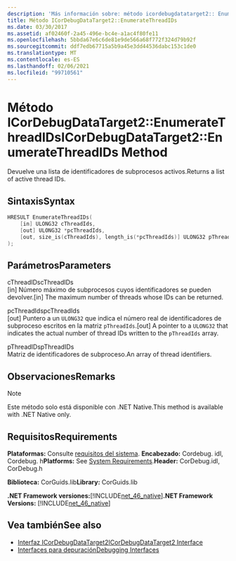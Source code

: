 ```yaml
---
description: 'Más información sobre: método icordebugdatatarget2:: EnumerateThreadIDs (método)'
title: Método ICorDebugDataTarget2::EnumerateThreadIDs
ms.date: 03/30/2017
ms.assetid: af02460f-2a45-496e-bc4e-a1ac4f80fe11
ms.openlocfilehash: 5bbda67e6c6de81e9de566a68f772f324d79b92f
ms.sourcegitcommit: ddf7edb67715a5b9a45e3dd44536dabc153c1de0
ms.translationtype: MT
ms.contentlocale: es-ES
ms.lasthandoff: 02/06/2021
ms.locfileid: "99710561"
---
```

# <a name="icordebugdatatarget2enumeratethreadids-method"></a><span data-ttu-id="bd664-103">Método ICorDebugDataTarget2::EnumerateThreadIDs</span><span class="sxs-lookup"><span data-stu-id="bd664-103">ICorDebugDataTarget2::EnumerateThreadIDs Method</span></span>

<span data-ttu-id="bd664-104">Devuelve una lista de identificadores de subprocesos activos.</span><span class="sxs-lookup"><span data-stu-id="bd664-104">Returns a list of active thread IDs.</span></span>  
  
## <a name="syntax"></a><span data-ttu-id="bd664-105">Sintaxis</span><span class="sxs-lookup"><span data-stu-id="bd664-105">Syntax</span></span>  
  
```cpp  
HRESULT EnumerateThreadIDs(  
    [in] ULONG32 cThreadIds,
    [out] ULONG32 *pcThreadIds,
    [out, size_is(cThreadIds), length_is(*pcThreadIds)] ULONG32 pThreadIds[]  
);  
```  
  
## <a name="parameters"></a><span data-ttu-id="bd664-106">Parámetros</span><span class="sxs-lookup"><span data-stu-id="bd664-106">Parameters</span></span>  

 <span data-ttu-id="bd664-107">cThreadIDs</span><span class="sxs-lookup"><span data-stu-id="bd664-107">cThreadIDs</span></span>  
 <span data-ttu-id="bd664-108">[in] Número máximo de subprocesos cuyos identificadores se pueden devolver.</span><span class="sxs-lookup"><span data-stu-id="bd664-108">[in] The maximum number of threads whose IDs can be returned.</span></span>  
  
 <span data-ttu-id="bd664-109">pcThreadIds</span><span class="sxs-lookup"><span data-stu-id="bd664-109">pcThreadIds</span></span>  
 <span data-ttu-id="bd664-110">[out] Puntero a un `ULONG32` que indica el número real de identificadores de subproceso escritos en la matriz `pThreadIds`.</span><span class="sxs-lookup"><span data-stu-id="bd664-110">[out] A pointer to a `ULONG32` that indicates the actual number of thread IDs written to the `pThreadIds` array.</span></span>  
  
 <span data-ttu-id="bd664-111">pThreadIDs</span><span class="sxs-lookup"><span data-stu-id="bd664-111">pThreadIDs</span></span>  
 <span data-ttu-id="bd664-112">Matriz de identificadores de subproceso.</span><span class="sxs-lookup"><span data-stu-id="bd664-112">An array of thread identifiers.</span></span>  
  
## <a name="remarks"></a><span data-ttu-id="bd664-113">Observaciones</span><span class="sxs-lookup"><span data-stu-id="bd664-113">Remarks</span></span>  
  
> [!NOTE]
> <span data-ttu-id="bd664-114">Este método solo está disponible con .NET Native.</span><span class="sxs-lookup"><span data-stu-id="bd664-114">This method is available with .NET Native only.</span></span>  
  
## <a name="requirements"></a><span data-ttu-id="bd664-115">Requisitos</span><span class="sxs-lookup"><span data-stu-id="bd664-115">Requirements</span></span>  

 <span data-ttu-id="bd664-116">**Plataformas:** Consulte [requisitos del sistema](../../get-started/system-requirements.md). **Encabezado:** Cordebug. idl, Cordebug. h</span><span class="sxs-lookup"><span data-stu-id="bd664-116">**Platforms:** See [System Requirements](../../get-started/system-requirements.md).**Header:** CorDebug.idl, CorDebug.h</span></span>  
  
 <span data-ttu-id="bd664-117">**Biblioteca:** CorGuids.lib</span><span class="sxs-lookup"><span data-stu-id="bd664-117">**Library:** CorGuids.lib</span></span>  
  
 <span data-ttu-id="bd664-118">**.NET Framework versiones:**[!INCLUDE[net_46_native](../../../../includes/net-46-native-md.md)]</span><span class="sxs-lookup"><span data-stu-id="bd664-118">**.NET Framework Versions:** [!INCLUDE[net_46_native](../../../../includes/net-46-native-md.md)]</span></span>  
  
## <a name="see-also"></a><span data-ttu-id="bd664-119">Vea también</span><span class="sxs-lookup"><span data-stu-id="bd664-119">See also</span></span>

- [<span data-ttu-id="bd664-120">Interfaz ICorDebugDataTarget2</span><span class="sxs-lookup"><span data-stu-id="bd664-120">ICorDebugDataTarget2 Interface</span></span>](icordebugdatatarget2-interface.md)
- [<span data-ttu-id="bd664-121">Interfaces para depuración</span><span class="sxs-lookup"><span data-stu-id="bd664-121">Debugging Interfaces</span></span>](debugging-interfaces.md)
